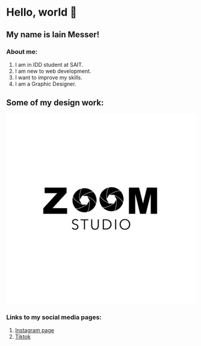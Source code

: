 # Hello, world 👋
## My name is Iain Messer!
### About me: 
1. I am in IDD student at SAIT.
2. I am new to web development.
3. I want to improve my skills.
4. I am a Graphic Designer.
## Some of my design work: 
![Zoom logo Idea](<Instagram 29-1.png>)
### Links to my social media pages:
1. [Instagram page](https://www.instagram.com/messer_designs/)
2. [Tiktok](https://www.tiktok.com/@messer_designs) 
